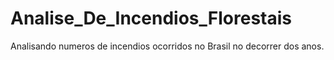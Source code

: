 # Analise_De_Incendios_Florestais
Analisando numeros de incendios ocorridos no Brasil no decorrer dos anos.
